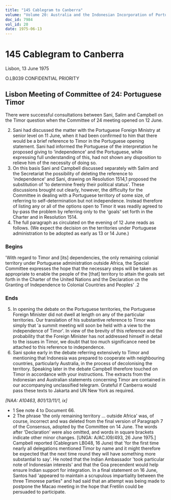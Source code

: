 ```yaml
---
title: "145 Cablegram to Canberra"
volume: "Volume 20: Australia and the Indonesian Incorporation of Portuguese Timor, 1974-1976"
doc_id: 7984
vol_id: 20
date: 1975-06-13
---
```


# 145 Cablegram to Canberra

Lisbon, 13 June 1975

O.LB039 CONFIDENTIAL PRIORITY

## Lisbon Meeting of Committee of 24: Portuguese Timor

There were successful consultations between Sani, Salim and Campbell on the Timor question when the Committee of 24 meeting opened on 12 June.

  2. Sani had discussed the matter with the Portuguese Foreign Ministry at senior level on 11 June, when it had been confirmed to him that there would be a brief reference to Timor in the Portuguese opening statement. Sani had informed the Portuguese of the interpretation he proposed giving to 'independence' and the Portuguese, while expressing full understanding of this, had not shown any disposition to relieve him of the necessity of doing so.
  3. On this basis Sani and Campbell discussed separately with Salim and the Secretariat the possibility of deleting the reference to 'independence' and Sani, drawing on Resolution 1514,1 proposed the substitution of 'to determine freely their political status'. These discussions brought out clearly, however, the difficulty for the Committee in dealing with a Portuguese territory of some size, of referring to self-determination but not independence. Instead therefore of listing any or all of the options open to Timor it was readily agreed to by-pass the problem by referring only to the 'goals' set forth in the Charter and in Resolution 1514.
  4. The full paragraph as circulated on the evening of 12 June reads as follows. (We expect the decision on the territories under Portuguese administration to be adopted as early as 13 or 14 June.)



### Begins

'With regard to Timor and [its] dependencies, the only remaining colonial territory under Portuguese administration outside Africa, the Special Committee expresses the hope that the necessary steps will be taken as appropriate to enable the people of the [that] territory to attain the goals set forth in the Charter of the United Nations and the Declaration on the Granting of Independence to Colonial Countries and Peoples' .2

### Ends

  5. In opening the debate on the Portuguese territories, the Portuguese Foreign Minister did not dwell at length on any of the particular territories. Our translation of his substantive reference to Timor was simply that 'a summit meeting will soon be held with a view to the independence of Timor'. In view of the brevity of this reference and the probability that the Foreign Minister has not addressed himself in detail to the issues in Timor, we doubt that too much significance need be attached to this reference to independence.
  6. Sani spoke early in the debate referring extensively to Timor and mentioning that Indonesia was prepared to cooperate with neighbouring countries, particularly Australia, in the process of decolonising the territory. Speaking later in the debate Campbell therefore touched on Timor in accordance with your instructions. The extracts from the Indonesian and Australian statements concerning Timor are contained in our accompanying unclassified telegram. Grateful if Canberra would pass these texts to Jakarta and UN New York as required.



_[NAA: A10463, 801/13/11/1, ix]_

  * 1 See note 4 to Document 66.
  * 2 The phrase 'the only remaining territory ... outside Africa' was, of course, incorrect and was deleted from the final version of Paragraph 7 of the Consensus, adopted by the Committee on 14 June. The words after 'Declaration' were also omitted, and words in square brackets indicate other minor changes. [UNGA: A/AC.l09/493, 26 June 1975.] Campbell reported (Cablegram LB048, 16 June) that 'for the first time nearly all delegations mentioned Timor by name and it might therefore be expected that the next time round they will have something more substantial to say'. He noted that the Indian Ambassador 'took particular note of Indonesian interests' and that the Goa precendent would help ensure Indian support for integration. In a final statement on 16 June, Santos had 'appeared to maintain a scrupulous impartiality between the three Timorese parties" and had said that an attempt was being made to postpone the Macao meeting in the hope that Fretilin could be persuaded to participate.


